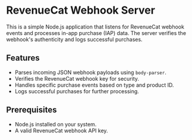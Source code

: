 # RevenueCat Webhook Server

This is a simple Node.js application that listens for RevenueCat webhook events and processes in-app purchase (IAP) data. The server verifies the webhook's authenticity and logs successful purchases.

## Features

- Parses incoming JSON webhook payloads using `body-parser`.
- Verifies the RevenueCat webhook key for security.
- Handles specific purchase events based on type and product ID.
- Logs successful purchases for further processing.

## Prerequisites

- Node.js installed on your system.
- A valid RevenueCat webhook API key.
